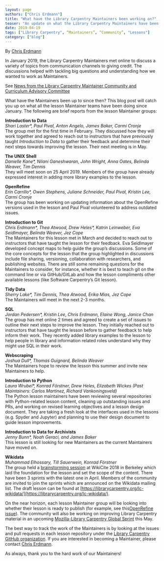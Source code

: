 ```yaml
---
layout: page
authors: ["Chris Erdmann"]
title: "What have the Library Carpentry Maintainers been working on?"
teaser: "An update on what the Library Carpentry Maintainers have been working on since January 2019."
date: 2019-04-19
tags: ["Library Carpentry", “Maintainers”, “Community”, "Lessons"]
category: ["blog"]
---
```


By [Chris Erdmann](https://twitter.com/libcce)

In January 2019, the Library Carpentry Maintainers met online to discuss a variety of topics from communication channels to giving credit. The discussions helped with tackling big questions and understanding how we wanted to work as Maintainers.  

See [News from the Library Carpentry Maintainer Community and Curriculum Advisory Committee](https://librarycarpentry.org/blog/2019/02/news-from-lc-maintainers/)

What have the Maintainers been up to since then? This blog post will catch you up on what all the lesson Maintainer teams have been doing since January. The following are brief reports from the lesson Maintainer groups:  

**Introduction to Data**  
_Shari Laster*, Paul Pival, Anton Angelo, James Baker, Carmi Cronje_  
The group met for the first time in February. They discussed how they will work together and agreed to reach out to instructors that have previously taught _Introduction to Data_ to gather their feedback and determine their next steps towards improving the lesson. Their next meeting is in May.  

**The UNIX Shell**  
_Danielle Kane*, Nilani Ganeshwaran, John Wright, Anna Oates, Belinda Weaver, Tim Dennis_  
They will meet soon on 25 April 2019. Members of the group have already expressed interest in adding more library examples to the lesson.  

**OpenRefine**  
_Erin Carrillo*, Owen Stephens, Juliane Schneider, Paul Pival, Kristin Lee, Carmi Cronje_  
The group has been working on updating information about the OpenRefine versions used in the lesson and Paul Pival volunteered to address outdated issues.  

**Introduction to Git**  
_Chris Erdmann*, Thea Atwood, Drew Heles*, Katrin Leinweber, Eva Seidlmayer, Belinda Weaver, Jez Cope_  
The Maintainers for this lesson met in March and decided to reach out to instructors that have taught the lesson for their feedback. Eva Seidlmayer developed concept maps to help guide the group’s discussions. Some of the core concepts for the lesson that the group highlighted in discussions include file sharing, versioning, collaboration with researchers, and publishing websites. There are still some remaining questions for the Maintainers to consider, for instance, whether it is best to teach git on the command line or via GitHub/GitLab and how the lesson compliments other available lessons (like Software Carpentry’s Git lesson).  

**Tidy Data**  
_Sherry Lake*, Tim Dennis, Thea Atwood, Erika Mias, Jez Cope_  
The Maintainers will meet in the next 2-3 months.  

**SQL**  
_Jordan Pedersen*, Kristin Lee, Chris Erdmann, Elaine Wong, Janice Chan_  
The group has met online 2 times and agreed to create a set of issues to outline their next steps to improve the lesson. They initially reached out to instructors that have taught the lesson before to gather feedback to help inform their work. They recently added library examples to the lesson to help people in library and information related roles understand why they might use SQL in their work.

**Webscraping**  
_Joshua Dull*, Thomas Guignard, Belinda Weaver_  
The Maintainers hope to review the lesson this summer and invite new Maintainers to help.  

**Introduction to Python**  
_Laura Wrubel*, Konrad Förstner, Drew Heles, Elizabeth Wickes (Past Maintainers: Carlos Martinez, Richard Vankoningsveld)_  
The Python lesson maintainers have been reviewing several repositories with Python-related lesson content, cleaning up outstanding issues and PRs, and working on revised learning objectives and a lesson design document. They are taking a fresh look at the interfaces used in the lessons (e.g. Spyder and Jupyter) and planning to use their design document to guide lesson improvements.  

**Introduction to Data for Archivists**  
_Jenny Bunn*, Noah Geraci, and James Baker_  
This lesson is still looking for new Maintainers as the current Maintainers have moved on.  

**Wikidata**  
_Muhammad Elhossary, Till Sauerwein, Konrad Förstner_  
The group held a [brainstorming session](https://meta.wikimedia.org/wiki/WikiCite_2018/Program/Tamalpais_3B_-_WikiCite_in_education) at WikiCite 2018 in Berkeley which laid the foundation for the lesson and set the scope of the content. There have been 3 sprints with the latest one in April. Members of the community are invited to join the sprints which are announced on the Wikidata mailing list. The draft lesson can be found at [https://librarycarpentry.org/lc-wikidata/](https://librarycarpentry.org/lc-wikidata/).

On the near horizon, each lesson Maintainer group will be looking into whether their lesson is ready to publish (for example, see this[OpenRefine issue](https://github.com/LibraryCarpentry/lc-open-refine/issues/40)). The community will also be working on improving Library Carpentry material in an upcoming [Mozilla-Library Carpentry Global Sprint](https://librarycarpentry.org/blog/2019/03/lc-mozilla-global-sprint/) this May.

The best way to track the work of the Maintainers is by looking at the issues and pull requests in each lesson repository under the [Library Carpentry GitHub organization](https://github.com/LibraryCarpentry). If you are interested in becoming a Maintainer, please contact [Chris Erdmann](mailto:Christopher.Erdmann@ucop.edu).

As always, thank you to the hard work of our Maintainers!
